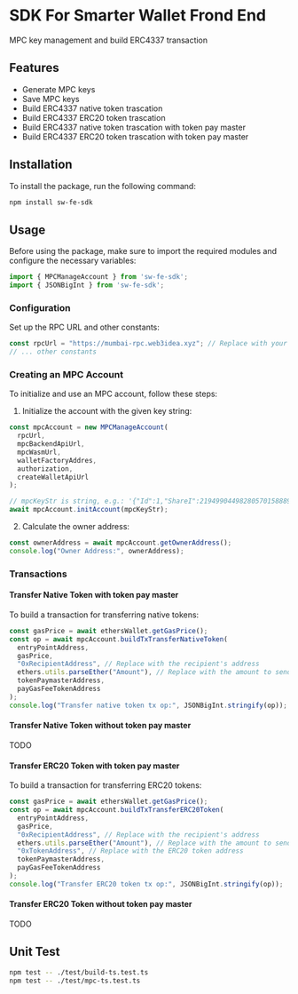 # SDK For Smarter Wallet Frond End

MPC key management and build ERC4337 transaction

## Features

- Generate MPC keys
- Save MPC keys
- Build ERC4337 native token trascation
- Build ERC4337 ERC20 token trascation
- Build ERC4337 native token trascation with token pay master
- Build ERC4337 ERC20 token trascation with token pay master

## Installation

To install the package, run the following command:

```bash
npm install sw-fe-sdk
```

## Usage

Before using the package, make sure to import the required modules and configure the necessary variables:

```javascript
import { MPCManageAccount } from 'sw-fe-sdk';
import { JSONBigInt } from 'sw-fe-sdk';
```

### Configuration

Set up the RPC URL and other constants:

```javascript
const rpcUrl = "https://mumbai-rpc.web3idea.xyz"; // Replace with your RPC URL
// ... other constants
```

### Creating an MPC Account

To initialize and use an MPC account, follow these steps:

1. Initialize the account with the given key string:

```javascript
const mpcAccount = new MPCManageAccount(
  rpcUrl, 
  mpcBackendApiUrl, 
  mpcWasmUrl, 
  walletFactoryAddres, 
  authorization, 
  createWalletApiUrl
);

// mpcKeyStr is string, e.g.: '{"Id":1,"ShareI":219499044982805701588892377127447501004150432209403709303384334655408914819632,"PublicKey":{"Curve":"secp256k1","X":97292621653416266750380703637875538596866301353776849812982916816163853412988,"Y":32440693875191451391160231867342089322288044048122424317742935922111154446039},"ChainCode":"013d57fb4dea99754bc3773dedf201f9c555684eab127a529d335663c0063425c9","SharePubKeyMap":{"1":{"Curve":"secp256k1","X":29161051009961544429569809800230777877472024870500305033506395207674118416373,"Y":44796153314212729221467409179106608297103339961871905099986927630538307838333},"2":{"Curve":"secp256k1","X":40713022408703343240041761412242766867715143730321538117446016757996923246685,"Y":54311185172390094674585055235636263490742909410647712991051877387418786801570},"3":{"Curve":"secp256k1","X":36535362237429459090412737650018500331292975515911824642793483191706305761009,"Y":97503616435531946333830622361346685900869373933095170990256609518446036018220}}}'
await mpcAccount.initAccount(mpcKeyStr);
```

2. Calculate the owner address:

```javascript
const ownerAddress = await mpcAccount.getOwnerAddress();
console.log("Owner Address:", ownerAddress);
```

### Transactions

#### Transfer Native Token with token pay master

To build a transaction for transferring native tokens:

```javascript
const gasPrice = await ethersWallet.getGasPrice();
const op = await mpcAccount.buildTxTransferNativeToken(
  entryPointAddress,
  gasPrice,
  "0xRecipientAddress", // Replace with the recipient's address
  ethers.utils.parseEther("Amount"), // Replace with the amount to send
  tokenPaymasterAddress,
  payGasFeeTokenAddress
);
console.log("Transfer native token tx op:", JSONBigInt.stringify(op));
```

#### Transfer Native Token without token pay master

TODO

#### Transfer ERC20 Token with token pay master

To build a transaction for transferring ERC20 tokens:

```javascript
const gasPrice = await ethersWallet.getGasPrice();
const op = await mpcAccount.buildTxTransferERC20Token(
  entryPointAddress,
  gasPrice,
  "0xRecipientAddress", // Replace with the recipient's address
  ethers.utils.parseEther("Amount"), // Replace with the amount to send
  "0xTokenAddress", // Replace with the ERC20 token address
  tokenPaymasterAddress,
  payGasFeeTokenAddress
);
console.log("Transfer ERC20 token tx op:", JSONBigInt.stringify(op));
```

#### Transfer ERC20 Token without token pay master

TODO

## Unit Test

```bash
npm test -- ./test/build-ts.test.ts
npm test -- ./test/mpc-ts.test.ts
```
